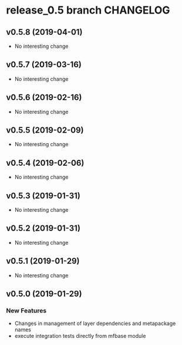 # release_0.5 branch CHANGELOG



## v0.5.8 (2019-04-01)

- No interesting change


## v0.5.7 (2019-03-16)

- No interesting change


## v0.5.6 (2019-02-16)

- No interesting change


## v0.5.5 (2019-02-09)

- No interesting change


## v0.5.4 (2019-02-06)

- No interesting change


## v0.5.3 (2019-01-31)

- No interesting change


## v0.5.2 (2019-01-31)

- No interesting change


## v0.5.1 (2019-01-29)

- No interesting change


## v0.5.0 (2019-01-29)

### New Features
- Changes in management of layer dependencies and metapackage names
- execute integration tests directly from mfbase module






